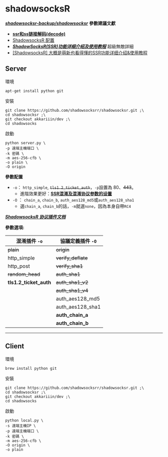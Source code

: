 # shadowsocksR
[***shadowsocksr-backup/shadowsocksr***](https://github.com/shadowsocksr-backup/shadowsocksr/tree/manyuser/shadowsocks)
**參數建議文獻**
* [**ssr和ss链接解码(decode)**](https://www.kingr.top/2018/10/07/ssr-decode/)
* [ShadowsocksR 配置](https://www.zfl9.com/ssr.html)
* [***ShadowSocksR(SSR)功能详细介绍及使用教程***](https://www.quchao.net/ShadowsocksR.html?fbclid=IwAR22Zxg1u4Zkka82c6VxtmNuTlsAdINJYXnxDgItuyqM5tjZ6d0Yz-5KF14) 超級無敵詳細
* [[ShadowsocksR] 大概是萌新也看得懂的SSR功能详细介绍&使用教程](https://moe.best/tutorial/shadowsocksr.html?fbclid=IwAR0yVZmo6Xx3UWYdQcHCHgRh_M8YWjfX0p7DKcuAKkzVQ6gxUlXsHQJebU4)

## Server
環境
```
apt-get install python git
```

安裝
```
git clone https://github.com/shadowsocksrr/shadowsocksr.git ;\
cd shadowsocksr ;\
git checkout akkariiin/dev ;\
cd shadowsocks
```

啟動

```
python server.py \
-p 遠端主機端口 \
-k 密碼 \
-m aes-256-cfb \
-o plain \
-O origin 
```

**參數配置** 
* ``-o``： ``http_simple``, ~~``tls1.2_ticket_auth``~~，``-p``設置為 80、~~443~~。
    * 進階效果更好：[**SSR混淆及混淆协议参数的设置**](https://sobaigu.com/how-to-use-ssr-obfs.html)
* `-O` ： `chain_a`, `chain_b`, `auth_aes128_md5`或`auth_aes128_sha1`
    * 選`chain_a`, `chain_b`的話，`-m`就選`none`，因為本身自帶`RC4`

[***ShadowsocksR 协议插件文档***](https://github.com/shadowsocksr-backup/shadowsocks-rss/blob/master/ssr.md)


**參數選項:**

| 混淆插件 `-o`          | 協議定義插件 `-O`  |
|------------------------|--------------------|
| ~~plain~~              | ~~origin~~         |
| http_simple            | ~~verify_deflate~~ |
| http_post              | ~~verify_sha1~~    |
| ~~random_head~~        | ~~auth_sha1~~      |
| **tls1.2_ticket_auth** | ~~auth_sha1_v2~~   |
|                        | ~~auth_sha1_v4~~   |
|                        | auth_aes128_md5    |
|                        | auth_aes128_sha1   |
|                        | **auth_chain_a**   |
|                        | **auth_chain_b**   |

---

## Client
環境
```
brew install python git
```

安裝
```
git clone https://github.com/shadowsocksrr/shadowsocksr.git ;\
cd shadowsocksr ;\
git checkout akkariiin/dev ;\
cd shadowsocks
```
啟動
```
python local.py \
-s 遠端主機IP \
-p 遠端主機端口 \
-k 密碼 \
-m aes-256-cfb \
-O origin \
-o plain
```